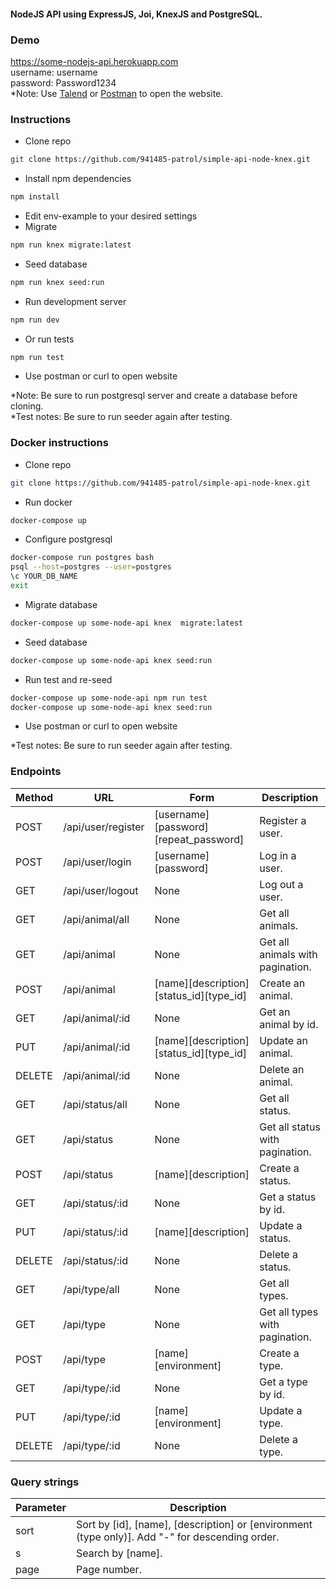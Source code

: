 #### NodeJS API using ExpressJS, Joi, KnexJS and PostgreSQL.
### Demo
https://some-nodejs-api.herokuapp.com \
username: username \
password: Password1234 \
*Note: Use [Talend](https://chrome.google.com/webstore/detail/talend-api-tester-free-ed/aejoelaoggembcahagimdiliamlcdmfm?hl=en) or [Postman](https://www.postman.com/) to open the website.

### Instructions
- Clone repo
```sh
git clone https://github.com/941485-patrol/simple-api-node-knex.git
```
- Install npm dependencies
```sh
npm install
```
- Edit env-example to your desired settings
- Migrate
```sh
npm run knex migrate:latest
```
- Seed database
```sh
npm run knex seed:run
```
- Run development server
```sh
npm run dev
```
- Or run tests
```sh
npm run test
```
- Use postman or curl to open website

*Note: Be sure to run postgresql server and create a database before cloning. \
*Test notes: Be sure to run seeder again after testing.

### Docker instructions
- Clone repo
```sh
git clone https://github.com/941485-patrol/simple-api-node-knex.git
```
- Run docker
```sh
docker-compose up
```
- Configure postgresql
```sh
docker-compose run postgres bash
psql --host=postgres --user=postgres
\c YOUR_DB_NAME
exit
```
- Migrate database
```sh
docker-compose up some-node-api knex  migrate:latest
```

- Seed database
```sh
docker-compose up some-node-api knex seed:run
```

- Run test and re-seed
```sh
docker-compose up some-node-api npm run test
docker-compose up some-node-api knex seed:run
```

- Use postman or curl to open website

*Test notes: Be sure to run seeder again after testing.

### Endpoints
|Method|URL|Form|Description|
|------|---|----|-----------|
|POST|/api/user/register|[username][password][repeat_password]|Register a user.
|POST|/api/user/login|[username][password]|Log in a user.
|GET|/api/user/logout|None|Log out a user.
|GET|/api/animal/all|None|Get all animals.
|GET|/api/animal|None|Get all animals with pagination.
|POST|/api/animal|[name][description][status_id][type_id]|Create an animal.
|GET|/api/animal/:id|None|Get an animal by id.
|PUT|/api/animal/:id|[name][description][status_id][type_id]|Update an animal.
|DELETE|/api/animal/:id|None|Delete an animal.
|GET|/api/status/all|None|Get all status.
|GET|/api/status|None|Get all status with pagination.
|POST|/api/status|[name][description]|Create a status.
|GET|/api/status/:id|None|Get a status by id.
|PUT|/api/status/:id|[name][description]|Update a status.
|DELETE|/api/status/:id|None|Delete a status.
|GET|/api/type/all|None|Get all types.
|GET|/api/type|None|Get all types with pagination.
|POST|/api/type|[name][environment]|Create a type.
|GET|/api/type/:id|None|Get a type by id.
|PUT|/api/type/:id|[name][environment]|Update a type.
|DELETE|/api/type/:id|None|Delete a type.

### Query strings
|Parameter|Description|
|---------|-----------|
|sort|Sort by [id], [name], [description] or [environment (type only)]. Add "-" for descending order.|
|s|Search by [name].|
|page|Page number.|